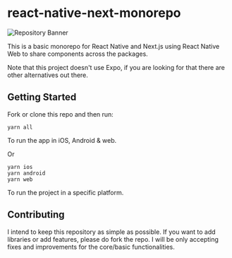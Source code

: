 # react-native-next-monorepo

![Repository Banner](https://i.imgur.com/wPdflX8.png[/img])

This is a basic monorepo for React Native and Next.js using React Native Web to share components across the packages.

Note that this project doesn't use Expo, if you are looking for that there are other alternatives out there.

## Getting Started

Fork or clone this repo and then run:

```
yarn all
```

To run the app in iOS, Android & web.

Or

```
yarn ios
yarn android
yarn web
```

To run the project in a specific platform.

## Contributing

I intend to keep this repository as simple as possible. If you want to add libraries or add features, please do fork the repo. I will be only accepting fixes and improvements for the core/basic functionalities.

